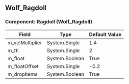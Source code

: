 ## Wolf_Ragdoll

### Component: Ragdoll (Wolf_Ragdoll)

|Field|Type|Default Value|
|---|---|---|
|m_velMultiplier|System.Single|1.4|
|m_ttl|System.Single|2|
|m_float|System.Boolean|True|
|m_floatOffset|System.Single|-0.2|
|m_dropItems|System.Boolean|True|

